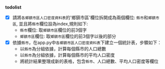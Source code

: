 **todolist**

- [x] 請將`各鄉鎮市區人口密度資料表`的'鄉鎮市區'欄位拆開成為兩個欄位: `縣市`和`鄉鎮市區`, 並且將`縣市`欄位設為index,規則如下:
  - `縣市`欄位: 取`鄉鎮市區`欄位的前3個字
  - `鄉鎮市區`欄位: 取`鄉鎮市區`欄位的前3個字以後的部分
- [x] 依據`縣市`，在app.py中`各鄉鎮市區人口密度資料表`下建立一個統計表，步驟如下：
  - 以`縣市`為分組依據，計算每個縣市的人口總數
  - 以`縣市`為分組依據，計算每個縣市的平均人口密度
  - 將統計結果整理成新的表格，包含`縣市`、人口總數、平均人口密度等欄位





